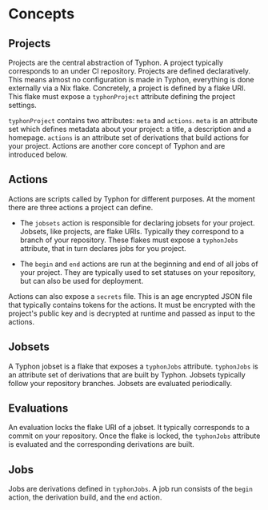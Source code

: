 # Concepts

## Projects

Projects are the central abstraction of Typhon. A project typically corresponds
to an under CI repository. Projects are defined declaratively. This means
almost no configuration is made in Typhon, everything is done externally via a
Nix flake. Concretely, a project is defined by a flake URI. This flake must
expose a `typhonProject` attribute defining the project settings.

`typhonProject` contains two attributes: `meta` and `actions`. `meta` is an
attribute set which defines metadata about your project: a title, a description
and a homepage. `actions` is an attribute set of derivations that build actions
for your project. Actions are another core concept of Typhon and are introduced
below.

## Actions

Actions are scripts called by Typhon for different purposes. At the moment there
are three actions a project can define.

- The `jobsets` action is responsible for declaring jobsets for your project.
  Jobsets, like projects, are flake URIs. Typically they correspond to a branch
  of your repository. These flakes must expose a `typhonJobs` attribute, that in
  turn declares jobs for you project.

- The `begin` and `end` actions are run at the beginning and end of all jobs of
  your project. They are typically used to set statuses on your repository, but
  can also be used for deployment.

Actions can also expose a `secrets` file. This is an age encrypted JSON file
that typically contains tokens for the actions. It must be encrypted with the
project's public key and is decrypted at runtime and passed as input to the
actions.

## Jobsets

A Typhon jobset is a flake that exposes a `typhonJobs` attribute. `typhonJobs`
is an attribute set of derivations that are built by Typhon. Jobsets typically
follow your repository branches. Jobsets are evaluated periodically.

## Evaluations

An evaluation locks the flake URI of a jobset. It typically corresponds to a
commit on your repository. Once the flake is locked, the `typhonJobs` attribute
is evaluated and the corresponding derivations are built.

## Jobs

Jobs are derivations defined in `typhonJobs`. A job run consists of the `begin`
action, the derivation build, and the `end` action.
